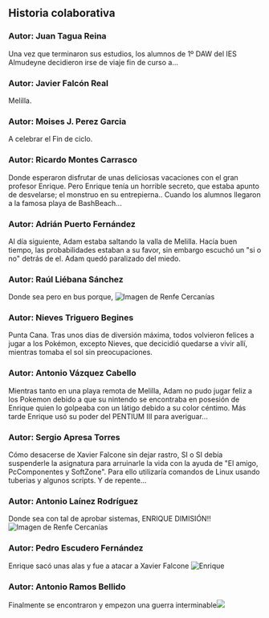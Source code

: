 ﻿## Historia colaborativa

### Autor: Juan Tagua Reina
Una vez que terminaron sus estudios, los alumnos de 1º DAW del IES Almudeyne decidieron irse de viaje fin de curso a...

### Autor: Javier Falcón Real
Melilla.

### Autor: Moises J. Perez Garcia
A celebrar el Fin de ciclo.

### Autor: Ricardo Montes Carrasco

Donde esperaron disfrutar de unas deliciosas vacaciones con el gran profesor Enrique. Pero Enrique tenía un horrible secreto, que estaba apunto de desvelarse; el monstruo en su entrepierna.. Cuando los alumnos llegaron a la famosa playa de BashBeach...

### Autor: Adrián Puerto Fernández
Al día siguiente, Adam estaba saltando la valla de Melilla. Hacía buen tiempo, las probabilidades estaban a su favor, sin embargo escuchó un "si o no" detrás de el. Adam quedó paralizado del miedo.

### Autor: Raúl Liébana Sánchez
Donde sea pero en bus porque, <img src="https://preview.redd.it/bombardeen-renfe-cercanias-v0-ngz2u0k05lxc1.jpg?width=1080&format=pjpg&auto=webp&s=2729aad0d5577f2cfa1617f61aa2171804f6bab4" alt="Imagen de Renfe Cercanías" />

### Autor: Nieves Triguero Begines
Punta Cana. Tras unos dias de diversión máxima, todos volvieron felices a jugar a los Pokémon, excepto Nieves, que decicidió quedarse a vivir allí, mientras tomaba el sol sin preocupaciones.


### Autor: Antonio Vázquez Cabello
Mientras tanto en una playa remota de Melilla, Adam no pudo jugar feliz a los Pokemon debido a que su nintendo se encontraba en posesión de Enrique quien lo golpeaba con un látigo debido a su color céntimo. Más tarde Enrique usó su poder del PENTIUM III para averiguar...

### Autor: Sergio Apresa Torres
Cómo desacerse de Xavier Falcone sin dejar rastro, SI o SI debía suspenderle la asignatura para arruinarle la vida con la ayuda de "El amigo, PcComponentes y SoftZone". Para ello utilizaría comandos de Linux usando tuberias y algunos scripts. Y de repente...  

### Autor: Antonio Laínez Rodríguez
Donde sea con tal de aprobar sistemas, ENRIQUE DIMISIÓN!! <img src="https://preview.redd.it/bombardeen-renfe-cercanias-v0-aos45be05lxc1.jpg?width=1080&crop=smart&auto=webp&s=e0068860bd36326a8fc7e4717ed92b3cf90b259d" alt="Imagen de Renfe Cercanías" />

### Autor: Pedro Escudero Fernández 
Enrique sacó unas alas y fue a atacar a Xavier Falcone <img src="https://static.wikia.nocookie.net/marvelall/images/3/3c/VBuietre.jpg/revision/latest/scale-to-width-down/197?cb=20131218231342&path-prefix=es" alt="Enrique" />

### Autor: Antonio Ramos Bellido
Finalmente se encontraron y empezon una guerra interminable<img src= "https://www.nacionflix.com/img/2022/11/28/imagen-traje-buitre-spiderman-4.jpg?__scale=w:1200,h:675,t:2" at="Imagen de la pelea mas épica">